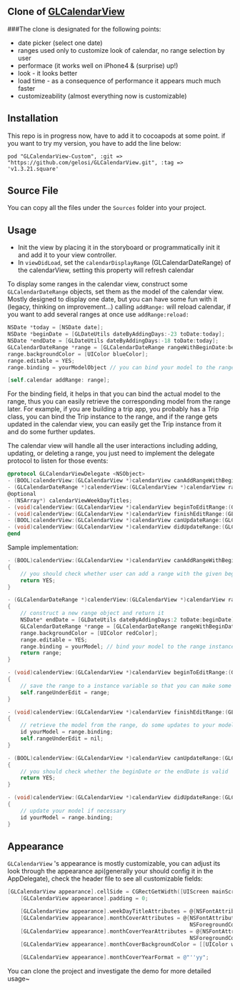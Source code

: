 ## Clone of [GLCalendarView](https://github.com/Glow-Inc/GLCalendarView)

###The clone is designated for the following points:
* date picker (select one date)
* ranges used only to customize look of calendar, no range selection by user
* performace (it works well on iPhone4 & (surprise) up!)
* look - it looks better
* load time - as a consequence of performance it appears much much faster
* customizeability (almost everything now is customizable)

## Installation
This repo is in progress now, have to add it to cocoapods at some point.
if you want to try my version, you have to add the line below:
```
pod "GLCalendarView-Custom", :git => "https://github.com/gelosi/GLCalendarView.git", :tag => 'v1.3.21.square'
```

## Source File
You can copy all the files under the `Sources` folder into your project.

## Usage
* Init the view by placing it in the storyboard or programmatically init it and add it to your view controller.
* In `viewDidLoad`, set the `calendarDisplayRange` (GLCalendarDateRange) of the calendarView, setting this property will refresh calendar

To display some ranges in the calendar view, construct some `GLCalendarDateRange` objects, set them as the model of the calendar view. Mostly designed to display one date, but you can have some fun with it (legacy, thinking on improvement...)
calling `addRange:` will reload calendar, if you want to add several ranges at once use `addRange:reload:`
```objective-c
NSDate *today = [NSDate date];
NSDate *beginDate = [GLDateUtils dateByAddingDays:-23 toDate:today];
NSDate *endDate = [GLDateUtils dateByAddingDays:-18 toDate:today];
GLCalendarDateRange *range = [GLCalendarDateRange rangeWithBeginDate:beginDate endDate:endDate];
range.backgroundColor = [UIColor blueColor];
range.editable = YES;
range.binding = yourModelObject // you can bind your model to the range

[self.calendar addRange: range];
```

For the binding field, it helps in that you can bind the actual model to the range, thus you can easily retrieve the corresponding model from the range later. For example, if you are building a trip app, you probably has a Trip class, you can bind the Trip instance to the range, and if the range gets updated in the calendar view, you can easily get the Trip instance from it and do some further updates.

The calendar view will handle all the user interactions including adding, updating, or deleting a range, you just need to implement the delegate protocol to listen for those events:
```objective-c
@protocol GLCalendarViewDelegate <NSObject>
- (BOOL)calenderView:(GLCalendarView *)calendarView canAddRangeWithBeginDate:(NSDate *)beginDate;
- (GLCalendarDateRange *)calenderView:(GLCalendarView *)calendarView rangeToAddWithBeginDate:(NSDate *)beginDate;
@optional
- (NSArray*) calendarViewWeekDayTitles;
- (void)calenderView:(GLCalendarView *)calendarView beginToEditRange:(GLCalendarDateRange *)range;
- (void)calenderView:(GLCalendarView *)calendarView finishEditRange:(GLCalendarDateRange *)range continueEditing:(BOOL)continueEditing;
- (BOOL)calenderView:(GLCalendarView *)calendarView canUpdateRange:(GLCalendarDateRange *)range toBeginDate:(NSDate *)beginDate endDate:(NSDate *)endDate;
- (void)calenderView:(GLCalendarView *)calendarView didUpdateRange:(GLCalendarDateRange *)range toBeginDate:(NSDate *)beginDate endDate:(NSDate *)endDate;
@end
```

Sample implementation:
```objective-c
- (BOOL)calenderView:(GLCalendarView *)calendarView canAddRangeWithBeginDate:(NSDate *)beginDate
{
    // you should check whether user can add a range with the given begin date
    return YES;
}

- (GLCalendarDateRange *)calenderView:(GLCalendarView *)calendarView rangeToAddWithBeginDate:(NSDate *)beginDate
{
    // construct a new range object and return it
    NSDate* endDate = [GLDateUtils dateByAddingDays:2 toDate:beginDate];
    GLCalendarDateRange *range = [GLCalendarDateRange rangeWithBeginDate:beginDate endDate:endDate];
    range.backgroundColor = [UIColor redColor];
    range.editable = YES;
    range.binding = yourModel; // bind your model to the range instance
    return range;
}

- (void)calenderView:(GLCalendarView *)calendarView beginToEditRange:(GLCalendarDateRange *)range
{
    // save the range to a instance variable so that you can make some operation on it
    self.rangeUnderEdit = range;
}

- (void)calenderView:(GLCalendarView *)calendarView finishEditRange:(GLCalendarDateRange *)range continueEditing:(BOOL)continueEditing
{
    // retrieve the model from the range, do some updates to your model
    id yourModel = range.binding;
    self.rangeUnderEdit = nil;
}

- (BOOL)calenderView:(GLCalendarView *)calendarView canUpdateRange:(GLCalendarDateRange *)range toBeginDate:(NSDate *)beginDate endDate:(NSDate *)endDate
{
    // you should check whether the beginDate or the endDate is valid
    return YES;
}

- (void)calenderView:(GLCalendarView *)calendarView didUpdateRange:(GLCalendarDateRange *)range toBeginDate:(NSDate *)beginDate endDate:(NSDate *)endDate
{
    // update your model if necessary
    id yourModel = range.binding;
}

```

## Appearance
`GLCalendarView` 's appearance is mostly customizable, you can adjust its look through the appearance api(generally your should config it in the AppDelegate), check the header file to see all customizable fields:
```objective-c
[GLCalendarView appearance].cellSide = CGRectGetWidth([UIScreen mainScreen].bounds)/7;
    [GLCalendarView appearance].padding = 0;

    [GLCalendarView appearance].weekDayTitleAttributes = @{NSFontAttributeName:[UIFont systemFontOfSize:10], NSForegroundColorAttributeName:[UIColor grayColor]};
    [GLCalendarView appearance].monthCoverAttributes = @{NSFontAttributeName:[UIFont boldSystemFontOfSize:24],
                                                         NSForegroundColorAttributeName:[UIColor grayColor]};
    [GLCalendarView appearance].monthCoverYearAttributes = @{NSFontAttributeName:[UIFont systemFontOfSize:24],
                                                         NSForegroundColorAttributeName:[UIColor grayColor]};
    [GLCalendarView appearance].monthCoverBackgroundColor = [[UIColor whiteColor] colorWithAlphaComponent:0.7];

    [GLCalendarView appearance].monthCoverYearFormat = @"''yy";
```

You can clone the project and investigate the demo for more detailed usage~